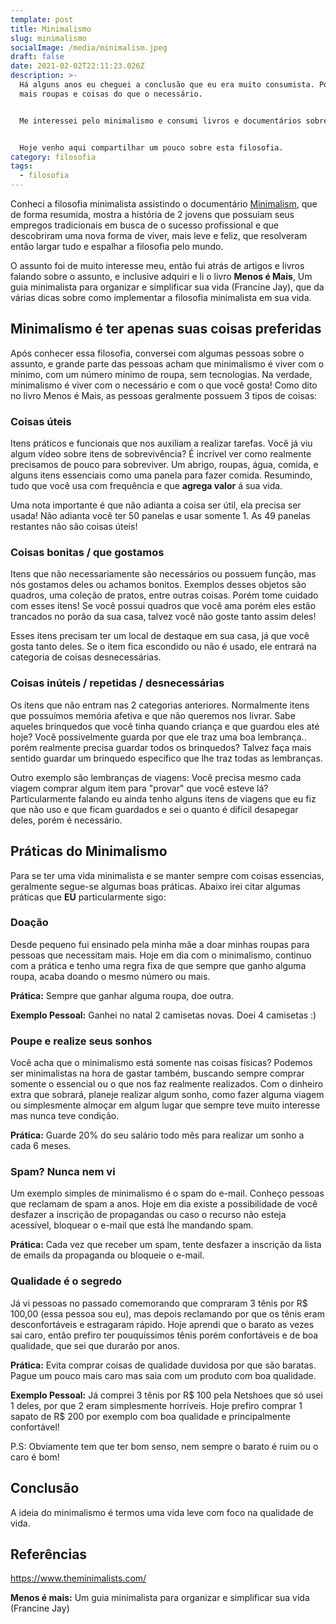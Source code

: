 ```yaml
---
template: post
title: Minimalismo
slug: minimalismo
socialImage: /media/minimalism.jpeg
draft: false
date: 2021-02-02T22:11:23.026Z
description: >-
  Há alguns anos eu cheguei a conclusão que eu era muito consumista. Possuía
  mais roupas e coisas do que o necessário.


  Me interessei pelo minimalismo e consumi livros e documentários sobre o assunto. 


  Hoje venho aqui compartilhar um pouco sobre esta filosofia.
category: filosofia
tags:
  - filosofia
---
```

Conheci a filosofia minimalista assistindo o documentário [Minimalism](https://www.netflix.com/br/title/80114460), que de forma resumida, mostra a história de 2 jovens que possuíam seus empregos tradicionais em busca de o sucesso profissional e que descobriram uma nova forma de viver, mais leve e feliz, que resolveram então largar tudo e espalhar a filosofia pelo mundo.

O assunto foi de muito interesse meu, então fui atrás de artigos e livros falando sobre o assunto, e inclusive adquiri e li o livro **Menos é Mais**, Um guia minimalista para organizar e simplificar sua vida (Francine Jay), que da várias dicas sobre como implementar a filosofia minimalista em sua vida.

## **Minimalismo é ter apenas suas coisas preferidas**

Após conhecer essa filosofia, conversei com algumas pessoas sobre o assunto, e grande parte das pessoas acham que minimalismo é viver com o mínimo, com um número mínimo de roupa, sem tecnologias. Na verdade, minimalismo é viver com o necessário e com o que você gosta! Como dito no livro Menos é Mais, as pessoas geralmente possuem 3 tipos de coisas:

### **Coisas úteis**

Itens práticos e funcionais que nos auxiliam a realizar tarefas. Você já viu algum vídeo sobre itens de sobrevivência? É incrível ver como realmente precisamos de pouco para sobreviver. Um abrigo, roupas, água, comida, e alguns itens essenciais como uma panela para fazer comida. Resumindo, tudo que você usa com frequência e que **agrega valor** á sua vida.

Uma nota importante é que não adianta a coisa ser útil, ela precisa ser usada! Não adianta você ter 50 panelas e usar somente 1. As 49 panelas restantes não são coisas úteis!

### **Coisas bonitas / que gostamos**

Itens que não necessariamente são necessários ou possuem função, mas nós gostamos deles ou achamos bonitos. Exemplos desses objetos são quadros, uma coleção de pratos, entre outras coisas. Porém tome cuidado com esses itens! Se você possui quadros que você ama porém eles estão trancados no porão da sua casa, talvez você não goste tanto assim deles!

Esses itens precisam ter um local de destaque em sua casa, já que você gosta tanto deles. Se o item fica escondido ou não é usado, ele entrará na categoria de coisas desnecessárias.

### **Coisas inúteis / repetidas / desnecessárias**

Os itens que não entram nas 2 categorias anteriores. Normalmente itens que possuímos memória afetiva e que não queremos nos livrar. Sabe aqueles brinquedos que você tinha quando criança e que guardou eles até hoje? Você possivelmente guarda por que ele traz uma boa lembrança.. porém realmente precisa guardar todos os brinquedos? Talvez faça mais sentido guardar um brinquedo específico que lhe traz todas as lembranças.

Outro exemplo são lembranças de viagens: Você precisa mesmo cada viagem comprar algum item para "provar" que você esteve lá? Particularmente falando eu ainda tenho alguns itens de viagens que eu fiz que não uso e que ficam guardados e sei o quanto é difícil desapegar deles, porém é necessário.

## Práticas do Minimalismo

Para se ter uma vida minimalista e se manter sempre com coisas essencias, geralmente segue-se algumas boas práticas. Abaixo irei citar algumas práticas que **EU** particularmente sigo:

### Doação

Desde pequeno fui ensinado pela minha mãe a doar minhas roupas para pessoas que necessitam mais. Hoje em dia com o minimalismo, continuo com a prática e tenho uma regra fixa de que sempre que ganho alguma roupa, acaba doando o mesmo número ou mais.

**Prática:** Sempre que ganhar alguma roupa, doe outra.

**Exemplo Pessoal:** Ganhei no natal 2 camisetas novas. Doei 4 camisetas :)

### **Poupe e realize seus sonhos**

Você acha que o minimalismo está somente nas coisas físicas? Podemos ser minimalistas na hora de gastar também, buscando sempre comprar somente o essencial ou o que nos faz realmente realizados. Com o dinheiro extra que sobrará, planeje realizar algum sonho, como fazer alguma viagem ou simplesmente almoçar em algum lugar que sempre teve muito interesse mas nunca teve condição.

**Prática:** Guarde 20% do seu salário todo mês para realizar um sonho a cada 6 meses.

### Spam? Nunca nem vi

Um exemplo simples de minimalismo é o spam do e-mail. Conheço pessoas que reclamam de spam a anos. Hoje em dia existe a possibilidade de você desfazer a inscrição de propagandas ou caso o recurso não esteja acessível, bloquear o e-mail que está lhe mandando spam.

**Prática:** Cada vez que receber um spam, tente desfazer a inscrição da lista de emails da propaganda ou bloqueie o e-mail.

### Qualidade é o segredo

Já vi pessoas no passado comemorando que compraram 3 tênis por R$ 100,00 (essa pessoa sou eu), mas depois reclamando por que os tênis eram desconfortáveis e estragaram rápido. Hoje aprendi que o barato as vezes sai caro, então prefiro ter pouquíssimos tênis porém confortáveis e de boa qualidade, que sei que durarão por anos.

**Prática:** Evita comprar coisas de qualidade duvidosa por que são baratas. Pague um pouco mais caro mas saia com um produto com boa qualidade.

**Exemplo Pessoal:** Já comprei 3 tênis por R$ 100 pela Netshoes que só usei 1 deles, por que 2 eram simplesmente horríveis. Hoje prefiro comprar 1 sapato de R$ 200 por exemplo com boa qualidade e principalmente confortável!

P.S: Obviamente tem que ter bom senso, nem sempre o barato é ruim ou o caro é bom!

## Conclusão

A ideia do minimalismo é termos uma vida leve com foco na qualidade de vida.

## Referências

<https://www.theminimalists.com/>

**Menos é mais:** Um guia minimalista para organizar e simplificar sua vida (Francine Jay)